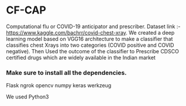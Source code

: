 # CF-CAP
Computational flu or COVID-19 anticipator and prescriber. Dataset link :- https://www.kaggle.com/bachrr/covid-chest-xray. We created a deep learning model based on VGG16 architecture to make a classifier that classifies chest Xrays into two categories (COVID positive and COVID negative). Then Used the outcome of the classifier to Prescribe CDSCO certified drugs which are widely available in the Indian market

### Make sure to install all the dependencies.

Flask
ngrok
opencv
numpy
keras
werkzeug

We used Python3 
